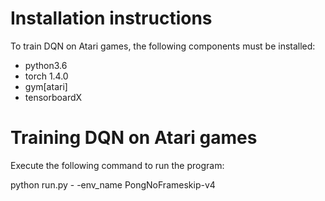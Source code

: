 # Installation instructions
To train DQN on Atari games, the following components must be installed:
- python3.6
- torch 1.4.0
- gym[atari]
- tensorboardX
# Training DQN on Atari games
Execute the following command to run the program:

python run.py - -env_name PongNoFrameskip-v4

